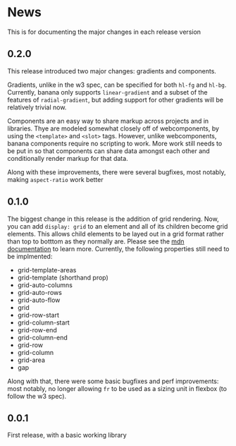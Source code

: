 # News

This is for documenting the major changes in each release version

## 0.2.0

This release introduced two major changes: gradients and components.

Gradients, unlike in the w3 spec, can be specified for both `hl-fg` and `hl-bg`. Currently, banana only supports `linear-gradient` and a subset of the features of `radial-gradient`, but adding support for other gradients will be relatively trivial now.

Components are an easy way to share markup across projects and in libraries. Thye are modeled somewhat closely off of webcomponents, by using the `<template>` and `<slot>` tags. However, unlike webcomponents, banana components require no scripting to work. More work still needs to be put in so that components can share data amongst each other and conditionally render markup for that data.

Along with these improvements, there were several bugfixes, most notably, making `aspect-ratio` work better

## 0.1.0

The biggest change in this release is the addition of grid rendering. Now, you can add `display: grid` to an element and all of its children become grid elements. This allows child elements to be layed out in a grid format rather than top to botttom as they normally are. Please see the [mdn documentation](https://developer.mozilla.org/en-US/docs/Web/CSS/CSS_grid_layout) to learn more. Currently, the following properties still need to be implmented:

- grid-template-areas
- grid-template (shorthand prop)
- grid-auto-columns
- grid-auto-rows
- grid-auto-flow
- grid
- grid-row-start
- grid-column-start
- grid-row-end
- grid-column-end
- grid-row
- grid-column
- grid-area
- gap

Along with that, there were some basic bugfixes and perf improvements: most notably, no longer allowing `fr` to be used as a sizing unit in flexbox (to follow the w3 spec).

## 0.0.1

First release, with a basic working library
